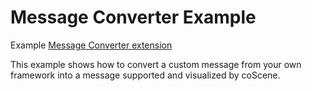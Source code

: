 # Message Converter Example

Example [Message Converter extension](https://docs.coscene.cn/docs/viz/extensions/guides/create-message-converter)

This example shows how to convert a custom message from your own framework into a message supported
and visualized by coScene.
